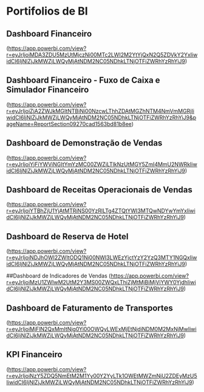 # Portifolios de BI
## Dashboard Financeiro
(https://app.powerbi.com/view?r=eyJrIjoiMDA3ZDU5MzUtMjczNi00MTc2LWI2M2YtYjQxN2Q5ZDVkY2YxIiwidCI6IjNlZjJkMWZjLWQyMjAtNDM2NC05NDhkLTNjOTFiZWRhYzRhYiJ9)

## Dashboard Financeiro - Fuxo de Caixa e Simulador Financeiro
(https://app.powerbi.com/view?r=eyJrIjoiZjA2ZWJkMGItNTBiNi00NzcwLThhZDAtMGZhNTM4NmVmMGRjIiwidCI6IjNlZjJkMWZjLWQyMjAtNDM2NC05NDhkLTNjOTFiZWRhYzRhYiJ9&pageName=ReportSection09270cad1563bd81b8ee)

## Dashboard de Demonstração de Vendas
(https://app.powerbi.com/view?r=eyJrIjoiYjFiYWViNGItYmYzMC00ZWZiLTlkNzUtMGY5ZmI4MmU2NWRkIiwidCI6IjNlZjJkMWZjLWQyMjAtNDM2NC05NDhkLTNjOTFiZWRhYzRhYiJ9)

## Dashboard de Receitas Operacionais de Vendas
(https://app.powerbi.com/view?r=eyJrIjoiYTBhZjU1YjAtMTRiNS00YzRlLTg4ZTQtYWI3MTQwNDYwYmYxIiwidCI6IjNlZjJkMWZjLWQyMjAtNDM2NC05NDhkLTNjOTFiZWRhYzRhYiJ9)

## Dashboard de Reserva de Hotel
(https://app.powerbi.com/view?r=eyJrIjoiNDJhOWI2ZWItODQ1Ni00NWI3LWEzYjctYzY2YzQ3MTY1NGQxIiwidCI6IjNlZjJkMWZjLWQyMjAtNDM2NC05NDhkLTNjOTFiZWRhYzRhYiJ9)

##Dashboard de Indicadores de Vendas
(https://app.powerbi.com/view?r=eyJrIjoiMzU1ZWIwM2UtM2Y3MS00ZWQxLThiZjMtMjBiMjViYWY0YjdhIiwidCI6IjNlZjJkMWZjLWQyMjAtNDM2NC05NDhkLTNjOTFiZWRhYzRhYiJ9)

## Dashboard de Faturamento de Transportes
(https://app.powerbi.com/view?r=eyJrIjoiMjFlN2QxMmItNjg0Yi00OWQyLWExMjEtNjdiNDM0M2MxNjMwIiwidCI6IjNlZjJkMWZjLWQyMjAtNDM2NC05NDhkLTNjOTFiZWRhYzRhYiJ9)

## KPI Financeiro
(https://app.powerbi.com/view?r=eyJrIjoiNzY5ZDQ5NmEtM2M1Yy00Y2YyLTk1OWEtMWZmNjU2ZDEyMzU5IiwidCI6IjNlZjJkMWZjLWQyMjAtNDM2NC05NDhkLTNjOTFiZWRhYzRhYiJ9)
